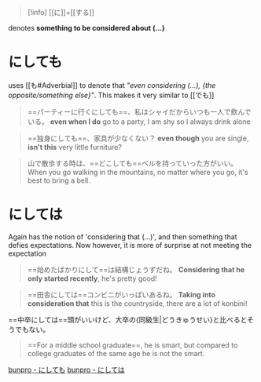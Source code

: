 >[!info]
>[[に]]+[[する]]

denotes **something to be considered about (...)**
# にしても
uses [[も#Adverbial]] to denote that *"even considering (...), {the opposite/something else}"*. This makes it very similar to [[でも]]
>==パーティーに行くにしても==、私はシャイだからいつも一人で飲んでいる。
>**even when I do** go to a party, I am shy so I always drink alone

>==独身にしても==、家具が少なくない？
>**even though** you are single, **isn't this** very little furniture?

>山で散歩する時は、==どこしても==ベルを持っていった方がいい。
>When you go walking in the mountains, no matter where you go, it's best to bring a bell.

# にしては
Again has the notion of 'considering that (...)', and then something that defies expectations. Now however, it is more of surprise at not meeting the expectation
>==始めたばかりにして==は結構じょうずだね。
>**Considering  that he only started recently**, he's pretty good!

>==田舎にしては==コンビニがいっぱいあるね。
>**Taking into consideration that** this is the countryside, there are a lot of konbini!

==中卒にしては==頭がいいけど、大卒の{同級生|どうきゅうせい}と比べるとそうでもない。
>==For a middle school graduate==, he is smart, but compared to college graduates of the same age he is not the smart.

[bunpro - にしても](https://bunpro.jp/grammar_points/%E3%81%AB%E3%81%97%E3%81%A6%E3%82%82)
[bunpro - にしては](https://bunpro.jp/grammar_points/%E3%81%AB%E3%81%97%E3%81%A6%E3%81%AF)